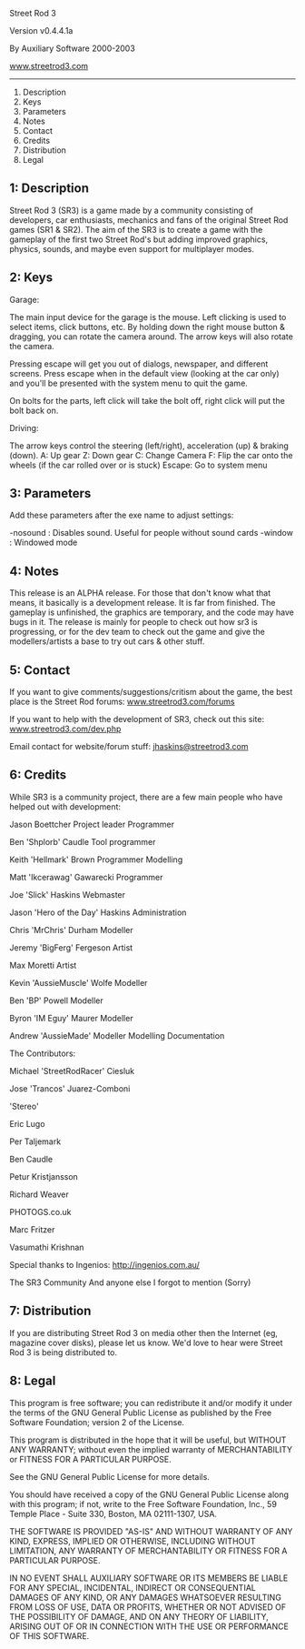 Street Rod 3

Version v0.4.4.1a

By Auxiliary Software 2000-2003

www.streetrod3.com

-------------------------------



1) Description
2) Keys
3) Parameters
4) Notes
5) Contact
6) Credits
7) Distribution
8) Legal




1: Description
--------------
Street Rod 3 (SR3) is a game made by a community consisting of developers, car enthusiasts, mechanics and fans of the original Street Rod games (SR1 & SR2).
The aim of the SR3 is to create a game with the gameplay of the first two Street Rod's but adding improved graphics, physics, sounds, and maybe even support for multiplayer modes.



2: Keys
--------------

Garage:

The main input device for the garage is the mouse. Left clicking is used to select items, click buttons, etc.
By holding down the right mouse button & dragging, you can rotate the camera around.
The arrow keys will also rotate the camera.

Pressing escape will get you out of dialogs, newspaper, and different screens. Press escape when in the default view (looking at the car only) and you'll be presented with the system menu to quit the game.

On bolts for the parts, left click will take the bolt off, right click will put the bolt back on.


Driving:

The arrow keys control the steering (left/right), acceleration (up) & braking (down).
A: Up gear
Z: Down gear
C: Change Camera
F: Flip the car onto the wheels (if the car rolled over or is stuck)
Escape: Go to system menu



3: Parameters
--------------

Add these parameters after the exe name to adjust settings:

-nosound	: Disables sound. Useful for people without sound cards
-window		: Windowed mode




4: Notes
--------------
This release is an ALPHA release. For those that don't know what that means, it basically is a development release. It is far from finished. The gameplay is unfinished, the graphics are temporary, and the code may have bugs in it.
The release is mainly for people to check out how sr3 is progressing, or for the dev team to check out the game and give the modellers/artists a base to try out cars & other stuff.



5: Contact
--------------

If you want to give comments/suggestions/critism about the game, the best place is the Street Rod forums:
www.streetrod3.com/forums

If you want to help with the development of SR3, check out this site:
www.streetrod3.com/dev.php

Email contact for website/forum stuff:
jhaskins@streetrod3.com




6: Credits
--------------

While SR3 is a community project, there are a few main people who have helped out with development:

Jason Boettcher
Project leader
Programmer

Ben 'Shplorb' Caudle
Tool programmer

Keith 'Hellmark' Brown
Programmer
Modelling

Matt 'Ikcerawag' Gawarecki
Programmer

Joe 'Slick' Haskins
Webmaster

Jason 'Hero of the Day' Haskins
Administration

Chris 'MrChris' Durham
Modeller

Jeremy 'BigFerg' Fergeson
Artist

Max Moretti
Artist

Kevin 'AussieMuscle' Wolfe
Modeller

Ben 'BP' Powell
Modeller

Byron 'IM Eguy' Maurer
Modeller

Andrew 'AussieMade'
Modeller
Modelling Documentation

The Contributors:

Michael 'StreetRodRacer' Ciesluk

Jose 'Trancos' Juarez-Comboni

'Stereo'

Eric Lugo

Per Taljemark

Ben Caudle

Petur Kristjansson

Richard Weaver

PHOTOGS.co.uk

Marc Fritzer

Vasumathi Krishnan

Special thanks to Ingenios:
http://ingenios.com.au/

The SR3 Community
And anyone else I forgot to mention (Sorry)


7: Distribution
---------------

If you are distributing Street Rod 3 on media other then the Internet
(eg, magazine cover disks), please let us know. We'd love to hear were
Street Rod 3 is being distributed to.




8: Legal
--------------

This program is free software; you can redistribute it and/or
modify it under the terms of the GNU General Public License
as published by the Free Software Foundation; version 2
of the License.

This program is distributed in the hope that it will be useful,
but WITHOUT ANY WARRANTY; without even the implied warranty of
MERCHANTABILITY or FITNESS FOR A PARTICULAR PURPOSE.  

See the GNU General Public License for more details.

You should have received a copy of the GNU General Public License
along with this program; if not, write to the Free Software
Foundation, Inc., 59 Temple Place - Suite 330, Boston, MA  02111-1307, USA.

THE SOFTWARE IS PROVIDED "AS-IS" AND WITHOUT WARRANTY OF ANY KIND,
EXPRESS, IMPLIED OR OTHERWISE, INCLUDING WITHOUT LIMITATION, ANY
WARRANTY OF MERCHANTABILITY OR FITNESS FOR A PARTICULAR PURPOSE.  

IN NO EVENT SHALL AUXILIARY SOFTWARE OR ITS MEMBERS BE LIABLE FOR
ANY SPECIAL, INCIDENTAL, INDIRECT OR CONSEQUENTIAL DAMAGES OF ANY KIND,
OR ANY DAMAGES WHATSOEVER RESULTING FROM LOSS OF USE, DATA OR PROFITS,
WHETHER OR NOT ADVISED OF THE POSSIBILITY OF DAMAGE, AND ON ANY THEORY OF
LIABILITY, ARISING OUT OF OR IN CONNECTION WITH THE USE OR PERFORMANCE
OF THIS SOFTWARE.
